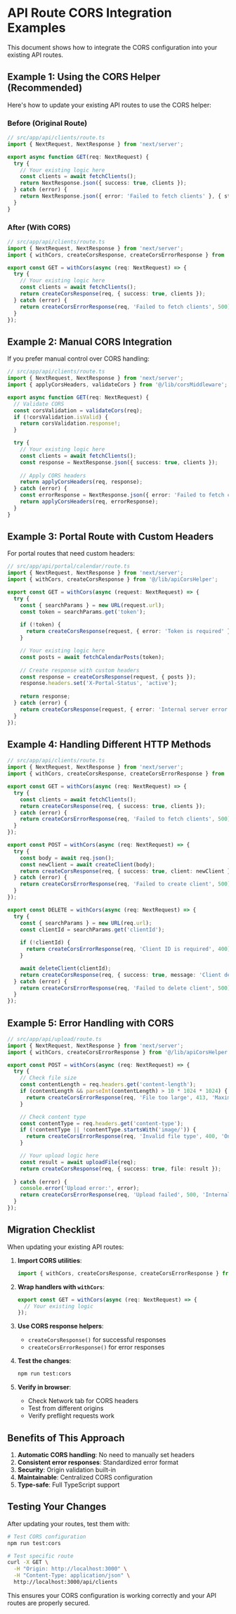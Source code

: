 # API Route CORS Integration Examples

This document shows how to integrate the CORS configuration into your existing API routes.

## Example 1: Using the CORS Helper (Recommended)

Here's how to update your existing API routes to use the CORS helper:

### Before (Original Route)
```typescript
// src/app/api/clients/route.ts
import { NextRequest, NextResponse } from 'next/server';

export async function GET(req: NextRequest) {
  try {
    // Your existing logic here
    const clients = await fetchClients();
    return NextResponse.json({ success: true, clients });
  } catch (error) {
    return NextResponse.json({ error: 'Failed to fetch clients' }, { status: 500 });
  }
}
```

### After (With CORS)
```typescript
// src/app/api/clients/route.ts
import { NextRequest, NextResponse } from 'next/server';
import { withCors, createCorsResponse, createCorsErrorResponse } from '@/lib/apiCorsHelper';

export const GET = withCors(async (req: NextRequest) => {
  try {
    // Your existing logic here
    const clients = await fetchClients();
    return createCorsResponse(req, { success: true, clients });
  } catch (error) {
    return createCorsErrorResponse(req, 'Failed to fetch clients', 500);
  }
});
```

## Example 2: Manual CORS Integration

If you prefer manual control over CORS handling:

```typescript
// src/app/api/clients/route.ts
import { NextRequest, NextResponse } from 'next/server';
import { applyCorsHeaders, validateCors } from '@/lib/corsMiddleware';

export async function GET(req: NextRequest) {
  // Validate CORS
  const corsValidation = validateCors(req);
  if (!corsValidation.isValid) {
    return corsValidation.response!;
  }

  try {
    // Your existing logic here
    const clients = await fetchClients();
    const response = NextResponse.json({ success: true, clients });
    
    // Apply CORS headers
    return applyCorsHeaders(req, response);
  } catch (error) {
    const errorResponse = NextResponse.json({ error: 'Failed to fetch clients' }, { status: 500 });
    return applyCorsHeaders(req, errorResponse);
  }
}
```

## Example 3: Portal Route with Custom Headers

For portal routes that need custom headers:

```typescript
// src/app/api/portal/calendar/route.ts
import { NextRequest, NextResponse } from 'next/server';
import { withCors, createCorsResponse } from '@/lib/apiCorsHelper';

export const GET = withCors(async (request: NextRequest) => {
  try {
    const { searchParams } = new URL(request.url);
    const token = searchParams.get('token');
    
    if (!token) {
      return createCorsResponse(request, { error: 'Token is required' }, 400);
    }

    // Your existing logic here
    const posts = await fetchCalendarPosts(token);
    
    // Create response with custom headers
    const response = createCorsResponse(request, { posts });
    response.headers.set('X-Portal-Status', 'active');
    
    return response;
  } catch (error) {
    return createCorsResponse(request, { error: 'Internal server error' }, 500);
  }
});
```

## Example 4: Handling Different HTTP Methods

```typescript
// src/app/api/clients/route.ts
import { NextRequest, NextResponse } from 'next/server';
import { withCors, createCorsResponse, createCorsErrorResponse } from '@/lib/apiCorsHelper';

export const GET = withCors(async (req: NextRequest) => {
  try {
    const clients = await fetchClients();
    return createCorsResponse(req, { success: true, clients });
  } catch (error) {
    return createCorsErrorResponse(req, 'Failed to fetch clients', 500);
  }
});

export const POST = withCors(async (req: NextRequest) => {
  try {
    const body = await req.json();
    const newClient = await createClient(body);
    return createCorsResponse(req, { success: true, client: newClient }, 201);
  } catch (error) {
    return createCorsErrorResponse(req, 'Failed to create client', 500);
  }
});

export const DELETE = withCors(async (req: NextRequest) => {
  try {
    const { searchParams } = new URL(req.url);
    const clientId = searchParams.get('clientId');
    
    if (!clientId) {
      return createCorsErrorResponse(req, 'Client ID is required', 400);
    }

    await deleteClient(clientId);
    return createCorsResponse(req, { success: true, message: 'Client deleted' });
  } catch (error) {
    return createCorsErrorResponse(req, 'Failed to delete client', 500);
  }
});
```

## Example 5: Error Handling with CORS

```typescript
// src/app/api/upload/route.ts
import { NextRequest, NextResponse } from 'next/server';
import { withCors, createCorsErrorResponse } from '@/lib/apiCorsHelper';

export const POST = withCors(async (req: NextRequest) => {
  try {
    // Check file size
    const contentLength = req.headers.get('content-length');
    if (contentLength && parseInt(contentLength) > 10 * 1024 * 1024) { // 10MB
      return createCorsErrorResponse(req, 'File too large', 413, 'Maximum file size is 10MB');
    }

    // Check content type
    const contentType = req.headers.get('content-type');
    if (!contentType || !contentType.startsWith('image/')) {
      return createCorsErrorResponse(req, 'Invalid file type', 400, 'Only image files are allowed');
    }

    // Your upload logic here
    const result = await uploadFile(req);
    return createCorsResponse(req, { success: true, file: result });
    
  } catch (error) {
    console.error('Upload error:', error);
    return createCorsErrorResponse(req, 'Upload failed', 500, 'Internal server error');
  }
});
```

## Migration Checklist

When updating your existing API routes:

1. **Import CORS utilities**:
   ```typescript
   import { withCors, createCorsResponse, createCorsErrorResponse } from '@/lib/apiCorsHelper';
   ```

2. **Wrap handlers with `withCors`**:
   ```typescript
   export const GET = withCors(async (req: NextRequest) => {
     // Your existing logic
   });
   ```

3. **Use CORS response helpers**:
   - `createCorsResponse()` for successful responses
   - `createCorsErrorResponse()` for error responses

4. **Test the changes**:
   ```bash
   npm run test:cors
   ```

5. **Verify in browser**:
   - Check Network tab for CORS headers
   - Test from different origins
   - Verify preflight requests work

## Benefits of This Approach

1. **Automatic CORS handling**: No need to manually set headers
2. **Consistent error responses**: Standardized error format
3. **Security**: Origin validation built-in
4. **Maintainable**: Centralized CORS configuration
5. **Type-safe**: Full TypeScript support

## Testing Your Changes

After updating your routes, test them with:

```bash
# Test CORS configuration
npm run test:cors

# Test specific route
curl -X GET \
  -H "Origin: http://localhost:3000" \
  -H "Content-Type: application/json" \
  http://localhost:3000/api/clients
```

This ensures your CORS configuration is working correctly and your API routes are properly secured.
